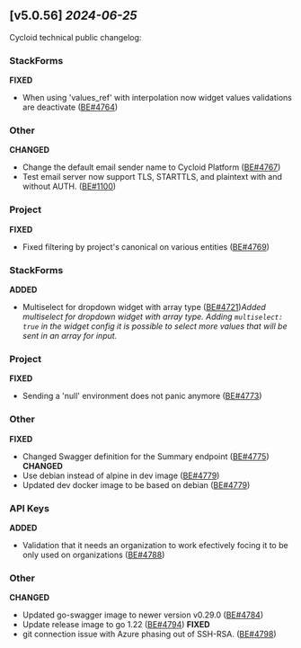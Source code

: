 ## [v5.0.56] _2024-06-25_

Cycloid technical public changelog:

### StackForms
**FIXED**
- When using 'values_ref' with interpolation now widget values validations are deactivate ([BE#4764])
### Other
**CHANGED**
- Change the default email sender name to Cycloid Platform ([BE#4767])
- Test email server now support TLS, STARTTLS, and plaintext with and without AUTH. ([BE#1100])
### Project
**FIXED**
- Fixed filtering by project's canonical on various entities ([BE#4769])
### StackForms
**ADDED**
- Multiselect for dropdown widget with array type ([BE#4721])*Added multiselect for dropdown widget with array type. Adding `multiselect: true` in the widget config it is possible to select more values that will be sent in an array for input.*
### Project
**FIXED**
- Sending a 'null' environment does not panic anymore ([BE#4773])
### Other
**FIXED**
- Changed Swagger definition for the Summary endpoint ([BE#4775])
**CHANGED**
- Use debian instead of alpine in dev image ([BE#4779])
- Updated dev docker image to be based on debian ([BE#4779])
### API Keys
**ADDED**
- Validation that it needs an organization to work efectively focing it to be only used on organizations ([BE#4788])
### Other
**CHANGED**
- Updated go-swagger image to newer version v0.29.0 ([BE#4784])
- Update release image to go 1.22 ([BE#4794])
**FIXED**
- git connection issue with Azure phasing out of SSH-RSA. ([BE#4798])

[BE#4764]: https://github.com/cycloidio/youdeploy-http-api/pull/4764
[BE#4767]: https://github.com/cycloidio/youdeploy-http-api/pull/4767
[BE#1100]: https://github.com/cycloidio/youdeploy-http-api/pull/1100
[BE#4769]: https://github.com/cycloidio/youdeploy-http-api/pull/4769
[BE#4721]: https://github.com/cycloidio/youdeploy-http-api/pull/4721
[BE#4773]: https://github.com/cycloidio/youdeploy-http-api/pull/4773
[BE#4775]: https://github.com/cycloidio/youdeploy-http-api/pull/4775
[BE#4779]: https://github.com/cycloidio/youdeploy-http-api/pull/4779
[BE#4779]: https://github.com/cycloidio/youdeploy-http-api/pull/4779
[BE#4788]: https://github.com/cycloidio/youdeploy-http-api/pull/4788
[BE#4784]: https://github.com/cycloidio/youdeploy-http-api/pull/4784
[BE#4794]: https://github.com/cycloidio/youdeploy-http-api/pull/4794
[BE#4798]: https://github.com/cycloidio/youdeploy-http-api/pull/4798
